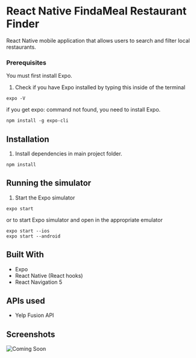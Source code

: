 # React Native FindaMeal Restaurant Finder

React Native mobile application that allows users to search and filter local restaurants.

### Prerequisites

You must first install Expo.

1. Check if you have Expo installed by typing this inside of the terminal

```
expo -V
```

if you get expo: command not found, you need to install Expo.

```
npm install -g expo-cli
```

## Installation

1. Install dependencies in main project folder.

```
npm install
```

## Running the simulator

1. Start the Expo simulator

```
expo start
```

or to start Expo simulator and open in the appropriate emulator

```
expo start --ios
expo start --android
```

## Built With

- Expo
- React Native (React hooks)
- React Navigation 5

## APIs used

- Yelp Fusion API

## Screenshots

![Coming Soon](https://upload.wikimedia.org/wikipedia/commons/8/80/Comingsoon.png "Coming Soon")
